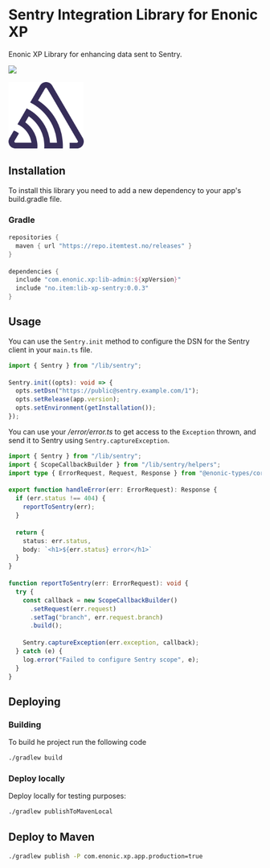 # Sentry Integration Library for Enonic XP

Enonic XP Library for enhancing data sent to Sentry.

[![](https://repo.itemtest.no/api/badge/latest/releases/no/item/lib-xp-sentry)](https://repo.itemtest.no/#/releases/no/item/lib-xp-sentry)

<img src="https://github.com/ItemConsulting/lib-xp-sentry/raw/main/docs/icon.svg?sanitize=true" width="150">

## Installation

To install this library you need to add a new dependency to your app's build.gradle file.

### Gradle

```groovy
repositories {
  maven { url "https://repo.itemtest.no/releases" }
}

dependencies {
  include "com.enonic.xp:lib-admin:${xpVersion}"
  include "no.item:lib-xp-sentry:0.0.3"
}
```

## Usage

You can use the `Sentry.init` method to configure the DSN for the Sentry client in your `main.ts` file.

```typescript
import { Sentry } from "/lib/sentry";

Sentry.init((opts): void => {
  opts.setDsn("https://public@sentry.example.com/1");
  opts.setRelease(app.version);
  opts.setEnvironment(getInstallation());
});
```

You can use your _/error/error.ts_ to get access to the `Exception` thrown, and send it to Sentry using 
`Sentry.captureException`.

```typescript
import { Sentry } from "/lib/sentry";
import { ScopeCallbackBuilder } from "/lib/sentry/helpers";
import type { ErrorRequest, Request, Response } from "@enonic-types/core";

export function handleError(err: ErrorRequest): Response {
  if (err.status !== 404) {
    reportToSentry(err);
  }

  return {
    status: err.status,
    body: `<h1>${err.status} error</h1>`
  }
}

function reportToSentry(err: ErrorRequest): void {
  try {
    const callback = new ScopeCallbackBuilder()
      .setRequest(err.request)
      .setTag("branch", err.request.branch)
      .build();

    Sentry.captureException(err.exception, callback);
  } catch (e) {
    log.error("Failed to configure Sentry scope", e);
  }
}
```


## Deploying

### Building

To build he project run the following code

```bash
./gradlew build
```

### Deploy locally

Deploy locally for testing purposes:

```bash
./gradlew publishToMavenLocal
```

## Deploy to Maven

```bash
./gradlew publish -P com.enonic.xp.app.production=true
```

